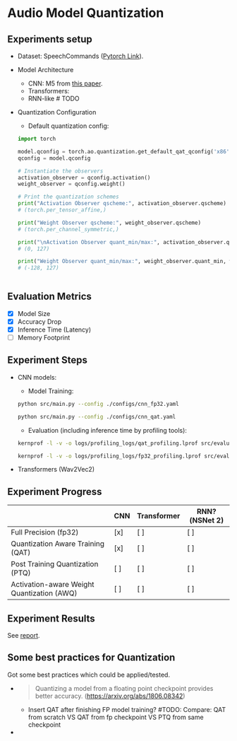 # Audio Model Quantization

## Experiments setup

- Dataset: SpeechCommands ([Pytorch Link](https://pytorch.org/audio/main/generated/torchaudio.datasets.SPEECHCOMMANDS.html)).

- Model Architecture

    - CNN: M5 from [this paper](https://arxiv.org/abs/1610.00087).
    - Transformers: 
    - RNN-like # TODO

- Quantization Configuration

    - Default quantization config: 

    ``` Python
    import torch

    model.qconfig = torch.ao.quantization.get_default_qat_qconfig('x86')
    qconfig = model.qconfig

    # Instantiate the observers
    activation_observer = qconfig.activation()
    weight_observer = qconfig.weight()

    # Print the quantization schemes
    print("Activation Observer qscheme:", activation_observer.qscheme) 
    # (torch.per_tensor_affine,)

    print("Weight Observer qscheme:", weight_observer.qscheme) 
    # (torch.per_channel_symmetric,)

    print("\nActivation Observer quant_min/max:", activation_observer.quant_min, activation_observer.quant_max) 
    # (0, 127)

    print("Weight Observer quant_min/max:", weight_observer.quant_min, weight_observer.quant_max) 
    # (-128, 127)
            
    ```


## Evaluation Metrics

- [x] Model Size
- [x] Accuracy Drop
- [x] Inference Time (Latency)
- [ ] Memory Footprint

## Experiment Steps

- CNN models:
    - Model Training:

    ``` bash
    python src/main.py --config ./configs/cnn_fp32.yaml

    python src/main.py --config ./configs/cnn_qat.yaml
    ```

    - Evaluation (including inference time by profiling tools):

    ``` bash
    kernprof -l -v -o logs/profiling_logs/qat_profiling.lprof src/evaluate.py --checkpoint ./models/cnn_qat_model.pth --config ./configs/cnn_qat.yaml

    kernprof -l -v -o logs/profiling_logs/fp32_profiling.lprof src/evaluate.py --checkpoint ./models/cnn_fp32_model.pth --config ./configs/cnn_fp32.yaml
    ```



- Transformers (Wav2Vec2)


## Experiment Progress

|  | CNN | Transformer | RNN?(NSNet 2) |
| ---- | ---- | ---- | ---- |
| Full Precision (fp32) | [x] | [ ] | [ ] |
| Quantization Aware Training (QAT) | [x] | [ ] | [ ] |
| Post Training Quantization (PTQ) | [ ] | [ ] | [ ] |
| Activation-aware Weight Quantization (AWQ) | [ ] | [ ] | [ ] |


## Experiment Results

See [report](/notebook/visualization.ipynb).

## Some best practices for Quantization

Got some best practices which could be applied/tested.

- > Quantizing a model from a floating point checkpoint provides better accuracy. 
(https://arxiv.org/abs/1806.08342) 

    - Insert QAT after finishing FP model training? 
        #TODO: Compare: QAT from scratch VS QAT from fp checkpoint VS PTQ from same checkpoint

- 